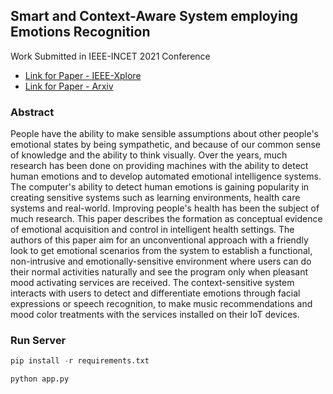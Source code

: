 ## Smart and Context-Aware System employing Emotions Recognition
Work Submitted in IEEE-INCET 2021 Conference 
- [Link for Paper - IEEE-Xplore](https://ieeexplore.ieee.org/abstract/document/9456356)
- [Link for Paper - Arxiv](https://arxiv.org/abs/2106.15101)
### Abstract
People have the ability to make sensible assumptions about other people's emotional states by being sympathetic, and because of our common sense of knowledge and the ability to think visually. Over the years, much research has been done on providing machines with the ability to detect human emotions and to develop automated emotional intelligence systems. The computer's ability to detect human emotions is gaining popularity in creating sensitive systems such as learning environments, health care systems and real-world. Improving people's health has been the subject of much research. This paper describes the formation as conceptual evidence of emotional acquisition and control in intelligent health settings. The authors of this paper aim for an unconventional approach with a friendly look to get emotional scenarios from the system to establish a functional, non-intrusive and emotionally-sensitive environment where users can do their normal activities naturally and see the program only when pleasant mood activating services are received. The context-sensitive system interacts with users to detect and differentiate emotions through facial expressions or speech recognition, to make music recommendations and mood color treatments with the services installed on their IoT devices.



### Run Server
```python
pip install -r requirements.txt
```

```python
python app.py
```

